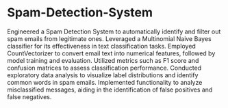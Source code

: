 # Spam-Detection-System
Engineered a Spam Detection System to automatically identify and filter out
spam emails from legitimate ones. Leveraged a Multinomial Naive Bayes
classifier for its effectiveness in text classification tasks. Employed
CountVectorizer to convert email text into numerical features, followed by model
training and evaluation. Utilized metrics such as F1 score and confusion matrices
to assess classification performance.
Conducted exploratory data analysis to visualize label distributions and identify
common words in spam emails. Implemented functionality to analyze
misclassified messages, aiding in the identification of false positives and false
negatives.
